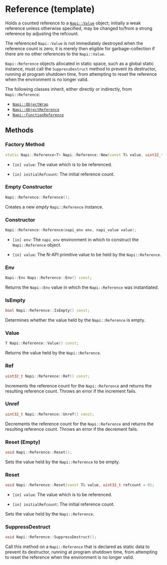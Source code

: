 # Reference (template)

Holds a counted reference to a [`Napi::Value`](value.md) object; initially a weak reference unless otherwise specified, may be changed to/from a strong reference by adjusting the refcount.

The referenced `Napi::Value` is not immediately destroyed when the reference count is zero; it is merely then eligible for garbage-collection if there are no other references to the `Napi::Value`.

`Napi::Reference` objects allocated in static space, such as a global static instance, must call the `SuppressDestruct` method to prevent its destructor, running at program shutdown time, from attempting to reset the reference when the environment is no longer valid.

The following classes inherit, either directly or indirectly, from `Napi::Reference`:

* [`Napi::ObjectWrap`](object_wrap.md)
* [`Napi::ObjectReference`](object_reference.md)
* [`Napi::FunctionReference`](function_reference.md)

## Methods

### Factory Method

```cpp
static Napi::Reference<T> Napi::Reference::New(const T& value, uint32_t initialRefcount = 0);
```

* `[in] value`: The value which is to be referenced.

* `[in] initialRefcount`: The initial reference count.

### Empty Constructor

```cpp
Napi::Reference::Reference();
```

Creates a new _empty_ `Napi::Reference` instance.

### Constructor

```cpp
Napi::Reference::Reference(napi_env env, napi_value value);
```

* `[in] env`: The `napi_env` environment in which to construct the `Napi::Reference` object.

* `[in] value`: The N-API primitive value to be held by the `Napi::Reference`.

### Env

```cpp
Napi::Env Napi::Reference::Env() const;
```

Returns the `Napi::Env` value in which the `Napi::Reference` was instantiated.

### IsEmpty

```cpp
bool Napi::Reference::IsEmpty() const;
```

Determines whether the value held by the `Napi::Reference` is empty.

### Value

```cpp
T Napi::Reference::Value() const;
```

Returns the value held by the `Napi::Reference`.

### Ref

```cpp
uint32_t Napi::Reference::Ref() const;
```

Increments the reference count for the `Napi::Reference` and returns the resulting reference count. Throws an error if the increment fails.

### Unref

```cpp
uint32_t Napi::Reference::Unref() const;
```

Decrements the reference count for the `Napi::Reference` and returns the resulting reference count. Throws an error if the decrement fails.

### Reset (Empty)

```cpp
void Napi::Reference::Reset();
```

Sets the value held by the `Napi::Reference` to be empty.

### Reset

```cpp
void Napi::Reference::Reset(const T& value, uint32_t refcount = 0);
```

* `[in] value`: The value which is to be referenced.

* `[in] initialRefcount`: The initial reference count.

Sets the value held by the `Napi::Reference`.

### SuppressDestruct

```cpp
void Napi::Reference::SuppressDestruct();
```

Call this method on a `Napi::Reference` that is declared as static data to prevent its destructor, running at program shutdown time, from attempting to reset the reference when the environment is no longer valid.
